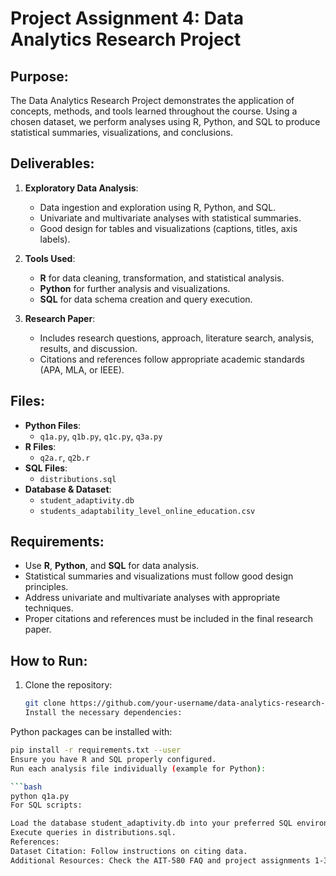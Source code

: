 # Project Assignment 4: Data Analytics Research Project

## Purpose:
The Data Analytics Research Project demonstrates the application of concepts, methods, and tools learned throughout the course. Using a chosen dataset, we perform analyses using R, Python, and SQL to produce statistical summaries, visualizations, and conclusions.

## Deliverables:
1. **Exploratory Data Analysis**:
   - Data ingestion and exploration using R, Python, and SQL.
   - Univariate and multivariate analyses with statistical summaries.
   - Good design for tables and visualizations (captions, titles, axis labels).

2. **Tools Used**:
   - **R** for data cleaning, transformation, and statistical analysis.
   - **Python** for further analysis and visualizations.
   - **SQL** for data schema creation and query execution.

3. **Research Paper**:
   - Includes research questions, approach, literature search, analysis, results, and discussion.
   - Citations and references follow appropriate academic standards (APA, MLA, or IEEE).

## Files:
- **Python Files**:
  - `q1a.py`, `q1b.py`, `q1c.py`, `q3a.py`
- **R Files**:
  - `q2a.r`, `q2b.r`
- **SQL Files**:
  - `distributions.sql`
- **Database & Dataset**:
  - `student_adaptivity.db`
  - `students_adaptability_level_online_education.csv`

## Requirements:
- Use **R**, **Python**, and **SQL** for data analysis.
- Statistical summaries and visualizations must follow good design principles.
- Address univariate and multivariate analyses with appropriate techniques.
- Proper citations and references must be included in the final research paper.

## How to Run:
1. Clone the repository:
   ```bash
   git clone https://github.com/your-username/data-analytics-research-project.git
   Install the necessary dependencies:

Python packages can be installed with:
   ```bash
pip install -r requirements.txt --user
Ensure you have R and SQL properly configured.
Run each analysis file individually (example for Python):

   ```bash
python q1a.py
For SQL scripts:

Load the database student_adaptivity.db into your preferred SQL environment.
Execute queries in distributions.sql.
References:
Dataset Citation: Follow instructions on citing data.
Additional Resources: Check the AIT-580 FAQ and project assignments 1-3 for detailed instructions.
